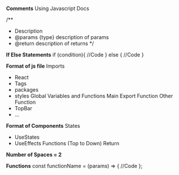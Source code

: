 **Comments**
Using Javascript Docs

/**
 * Description
 * @params {type} description of params
 * @return description of returns
 */


**If Else Statements**
if (condition){
  //Code
} else {
  //Code
}

**Format of js file**
Imports
- React
- Tags
- packages
- styles
Global Variables and Functions
Main Export Function
Other Function
- TopBar
- ...

**Format of Components**
States
- UseStates
- UseEffects
Functions (Top to Down)
Return

**Number of Spaces = 2**

**Functions**
const functionName = (params) => {
  //Code
};


